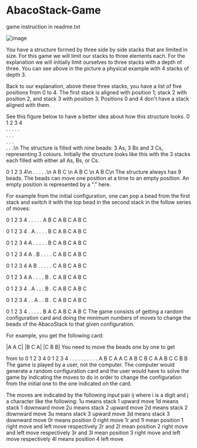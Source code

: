 # AbacoStack-Game
game instruction in readme.txt



![image](https://user-images.githubusercontent.com/70949118/161392424-561ba01f-abcc-477a-ae59-9685327807ea.png)


You have a structure formed by three side by side stacks that are limited in size. For this game we will limit our stacks to three elements each. For the explanation we will initially limit ourselves to three stacks with a depth of three. You can see above in the picture a physical example with 4 stacks of depth 3.

Back to our explanation, above these three stacks, you have a list of five positions from 0 to 4. The first stack is aligned with position 1; stack 2 with position 2, and stack 3 with position 3. Positions 0 and 4 don't have a stack aligned with them.

See this figure below to have a better idea about how this structure looks.
0 1 2 3 4  
. . . . .  
  . . .  
  . . .  
  . . .\n
The structure is filled with nine beads: 3 As, 3 Bs and 3 Cs, representing 3 colours. Initially the structure looks like this with the 3 stacks each filled with either all As, Bs, or Cs.

0 1 2 3 4\n
. . . . .\n
  A B C \n
  A B C \n
  A B C\n
The structure always has 9 beads. The beads can move one position at a time to an empty position. An empty position is represented by a "." here.

For example from the initial configuration, one can pop a bead from the first stack and switch it with the top bead in the second stack in the follow series of moves:

0 1 2 3 4
. . . . .
  A B C 
  A B C 
  A B C

0 1 2 3 4
. A . . .
  . B C 
  A B C 
  A B C

0 1 2 3 4
A . . . .
  . B C 
  A B C 
  A B C

0 1 2 3 4
A . B . .
  . . C 
  A B C 
  A B C

0 1 2 3 4
A B . . .
  . . C 
  A B C 
  A B C
 

0 1 2 3 4
A . . . .
  B . C 
  A B C 
  A B C


0 1 2 3 4
. A . . .
  B . C 
  A B C 
  A B C

0 1 2 3 4
. . A . .
  B . C 
  A B C 
  A B C

0 1 2 3 4
. . . . .
  B A C 
  A B C 
  A B C
The game consists of getting a random configuration card and doing the minimum numbers of moves to change the beads of the AbacoStack to that given configuration.

For example, you get the following card:

 |A A C|
 |B C A|
 |C B B|
You need to move the beads one by one to get

from                to
0 1 2 3 4        0 1 2 3 4
. . . . .        . . . . .
  A B C            A A C
  A B C            B C A
  A B C            C B B
The game is played by a user, not the computer. The computer would generate a random configuration card and the user would have to solve the game by indicating the moves to do in order to change the configuration from the initial one to the one indicated on the card.

The moves are indicated by the following input pair ij where i is a digit and j a character like the following:
1u means stack 1 upward move
1d means stack 1 downward move
2u means stack 2 upward move
2d means stack 2 downward move
3u means stack 3 upward move
3d means stack 3 downward move
0r means position 0 right move
1r and 1l mean position 1 right move and left move respectively
2r and 2l mean position 2 right move and left move respectively
3r and 3l mean position 3 right move and left move respectively
4l means position 4 left move
